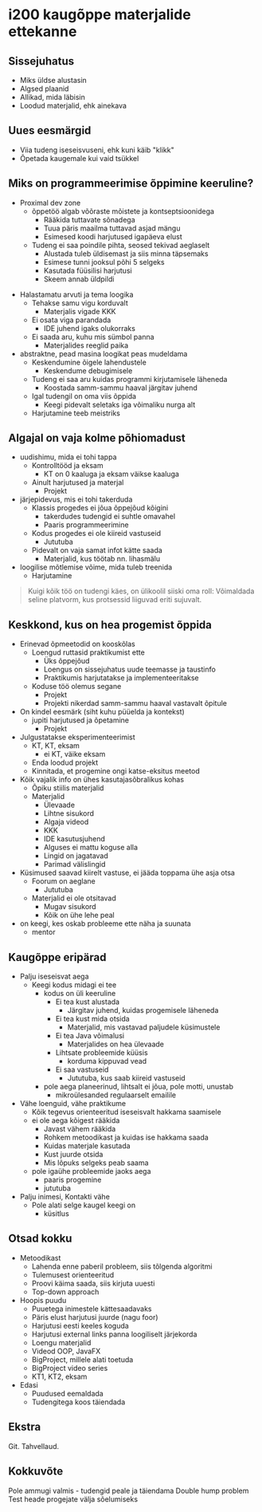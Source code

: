 # i200 kaugõppe materjalide ettekanne

## Sissejuhatus
  - Miks üldse alustasin
  - Algsed plaanid
  - Allikad, mida läbisin
  - Loodud materjalid, ehk ainekava

## Uues eesmärgid

- Viia tudeng iseseisvuseni, ehk kuni käib "klikk"
- Õpetada kaugemale kui vaid tsükkel

## Miks on programmeerimise õppimine keeruline?

* Proximal dev zone
  - õppetöö algab võõraste mõistete ja kontseptsioonidega
    + Rääkida tuttavate sõnadega
    + Tuua päris maailma tuttavad asjad mängu
    + Esimesed koodi harjutused igapäeva elust
  - Tudeng ei saa poindile pihta, seosed tekivad aeglaselt
    + Alustada tuleb üldisemast ja siis minna täpsemaks
    + Esimese tunni jooksul põhi 5 selgeks
    + Kasutada füüsilisi harjutusi
    + Skeem annab üldpildi
- Halastamatu arvuti ja tema loogika
  - Tehakse samu vigu korduvalt
    + Materjalis vigade KKK
  - Ei osata viga parandada
    + IDE juhend igaks olukorraks
  - Ei saada aru, kuhu mis sümbol panna
    + Materjalides reeglid paika
- abstraktne, pead masina loogikat peas mudeldama
  - Keskendumine õigele lahendustele
    + Keskendume debugimisele
  - Tudeng ei saa aru kuidas programmi kirjutamisele läheneda
    + Koostada samm-sammu haaval järgitav juhend
  - Igal tudengil on oma viis õppida
    + Keegi pidevalt seletaks iga võimaliku nurga alt
  + Harjutamine teeb meistriks

## Algajal on vaja kolme põhiomadust

* uudishimu, mida ei tohi tappa
  - Kontrolltööd ja eksam
    + KT on 0 kaaluga ja eksam väikse kaaluga
  - Ainult harjutused ja materjal
    + Projekt
* järjepidevus, mis ei tohi takerduda
  - Klassis progedes ei jõua õppejõud kõigini
    - takerdudes tudengid ei suhtle omavahel
    + Paaris programmeerimine
  - Kodus progedes ei ole kiireid vastuseid
    + Jututuba
  - Pidevalt on vaja samat infot kätte saada
    + Materjalid, kus töötab nn. lihasmälu
* loogilise mõtlemise võime, mida tuleb treenida
  + Harjutamine

> Kuigi kõik töö on tudengi käes, on ülikoolil siiski oma roll: Võimaldada seline platvorm, kus protsessid liiguvad eriti sujuvalt.

## Keskkond, kus on hea progemist õppida

* Erinevad õpmeetodid on kooskõlas
  - Loengud ruttasid praktikumist ette
    + Üks õppejõud
    + Loengus on sissejuhatus uude teemasse ja taustinfo
    + Praktikumis harjutatakse ja implementeeritakse
  - Koduse töö olemus segane
    + Projekt
    + Projekti nikerdad samm-sammu haaval vastavalt õpitule
* On kindel eesmärk (siht kuhu püüelda ja kontekst)
  - jupiti harjutused ja õpetamine
    + Projekt
* Julgustatakse eksperimenteerimist
  - KT, KT, eksam
    + ei KT, väike eksam
  - Enda loodud projekt
  - Kinnitada, et progemine ongi katse-eksitus meetod
* Kõik vajalik info on ühes kasutajasõbralikus kohas
  - Õpiku stiilis materjalid
  + Materjalid
    + Ülevaade
    + Lihtne sisukord
    + Algaja videod
    + KKK
    + IDE kasutusjuhend
    + Alguses ei mattu koguse alla
    + Lingid on jagatavad
    + Parimad välislingid
* Küsimused saavad kiirelt vastuse, ei jääda toppama ühe asja otsa
  - Foorum on aeglane
    + Jututuba
  - Materjalid ei ole otsitavad
    + Mugav sisukord
    + Kõik on ühe lehe peal
* on keegi, kes oskab probleeme ette näha ja suunata
  + mentor

## Kaugõppe eripärad

* Palju iseseisvat aega
  - Keegi kodus midagi ei tee
    - kodus on üli keeruline
      - Ei tea kust alustada
        + Järgitav juhend, kuidas progemisele läheneda
      - Ei tea kust mida otsida
        + Materjalid, mis vastavad paljudele küsimustele
      - Ei tea Java võimalusi
        + Materjalides on hea ülevaade
      - Lihtsate probleemide küüsis
        + korduma kippuvad vead
      - Ei saa vastuseid
        + Jututuba, kus saab kiireid vastuseid
    - pole aega planeerinud, lihtsalt ei jõua, pole motti, unustab
      + mikroülesanded regulaarselt emailile
* Vähe loenguid, vähe praktikume
  + Kõik tegevus orienteeritud iseseisvalt hakkama saamisele
  - ei ole aega kõigest rääkida
    + Javast vähem rääkida
    + Rohkem metoodikast ja kuidas ise hakkama saada
    + Kuidas materjale kasutada
    + Kust juurde otsida
    + Mis lõpuks selgeks peab saama
  - pole igaühe probleemide jaoks aega
    + paaris progemine
    + jututuba
* Palju inimesi, Kontakti vähe
  - Pole alati selge kaugel keegi on
    + küsitlus

## Otsad kokku

- Metoodikast
  - Lahenda enne paberil probleem, siis tõlgenda algoritmi
  - Tulemusest orienteeritud
  - Proovi käima saada, siis kirjuta uuesti
  - Top-down approach
- Hoopis puudu
  - Puuetega inimestele kättesaadavaks
  - Päris elust harjutusi juurde (nagu foor)
  - Harjutusi eesti keeles koguda
  - Harjutusi external links panna loogiliselt järjekorda
  - Loengu materjalid
  - Videod OOP, JavaFX
  - BigProject, millele alati toetuda
  - BigProject video series
  - KT1, KT2, eksam
- Edasi
  - Puudused eemaldada
  - Tudengitega koos täiendada

## Ekstra

Git.
Tahvellaud.

## Kokkuvõte
Pole ammugi valmis - tudengid peale ja täiendama
Double hump problem
Test heade progejate välja sõelumiseks
